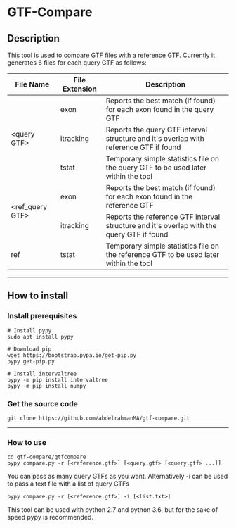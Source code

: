 # GTF-Compare
## Description
This tool is used to compare GTF files with a reference GTF.
Currently it generates 6 files for each query GTF as follows:
<table>
    <thead>
        <th>File Name</th>
        <th>File Extension</th>
        <th>Description</th>
    </thead>
    <tbody>
        <tr>
            <td rowspan="3">&lt;query GTF&gt;</td>
            <td>exon</td>
            <td>Reports the best match (if found) for each exon found in the query GTF</td>
        </tr>
        <tr>
            <td>itracking</td>
            <td>Reports the query GTF interval structure and it's overlap with reference GTF if found</td>
        </tr>
        <tr>
            <td>tstat</td>
            <td>Temporary simple statistics file on the query GTF to be used later within the tool</td>
        </tr>
        <tr>
            <td rowspan="2">&lt;ref_query GTF&gt;</td>
            <td>exon</td>
            <td>Reports the best match (if found) for each exon found in the reference GTF</td>
        </tr>
        <tr>
            <td>itracking</td>
            <td>Reports the reference GTF interval structure and it's overlap with the query GTF if found</td>
        </tr>
        <tr>
            <td>ref</td>
            <td>tstat</td>
            <td>Temporary simple statistics file on the reference GTF to be used later within the tool</td>
        </tr>
    </tbody>
</table>

---
## How to install
### Install prerequisites
```
# Install pypy
sudo apt install pypy

# Download pip
wget https://bootstrap.pypa.io/get-pip.py
pypy get-pip.py

# Install intervaltree
pypy -m pip install intervaltree
pypy -m pip install numpy
```
### Get the source code
```
git clone https://github.com/abdelrahmanMA/gtf-compare.git
```
---
### How to use

```
cd gtf-compare/gtfcompare
pypy compare.py -r [<reference.gtf>] [<query.gtf> [<query.gtf> ...]]
```
You can pass as many query GTFs as you want.
Alternatively -i can be used to pass a text file with a list of query GTFs

```
pypy compare.py -r [<reference.gtf>] -i [<list.txt>]
```
This tool can be used with python 2.7 and python 3.6, but for the sake of speed pypy is recommended.